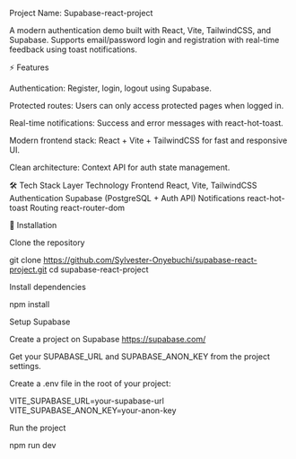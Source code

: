 Project Name: Supabase-react-project

A modern authentication demo built with React, Vite, TailwindCSS, and Supabase. Supports email/password login and registration with real-time feedback using toast notifications.

⚡ Features

Authentication: Register, login, logout using Supabase.

Protected routes: Users can only access protected pages when logged in.

Real-time notifications: Success and error messages with react-hot-toast.

Modern frontend stack: React + Vite + TailwindCSS for fast and responsive UI.

Clean architecture: Context API for auth state management.

🛠 Tech Stack
Layer	Technology
Frontend	React, Vite, TailwindCSS
Authentication	Supabase (PostgreSQL + Auth API)
Notifications	react-hot-toast
Routing	react-router-dom


🚀 Installation

Clone the repository

git clone https://github.com/Sylvester-Onyebuchi/supabase-react-project.git
cd supabase-react-project


Install dependencies

npm install


Setup Supabase

Create a project on Supabase
https://supabase.com/

Get your SUPABASE_URL and SUPABASE_ANON_KEY from the project settings.

Create a .env file in the root of your project:

VITE_SUPABASE_URL=your-supabase-url
VITE_SUPABASE_ANON_KEY=your-anon-key


Run the project

npm run dev
